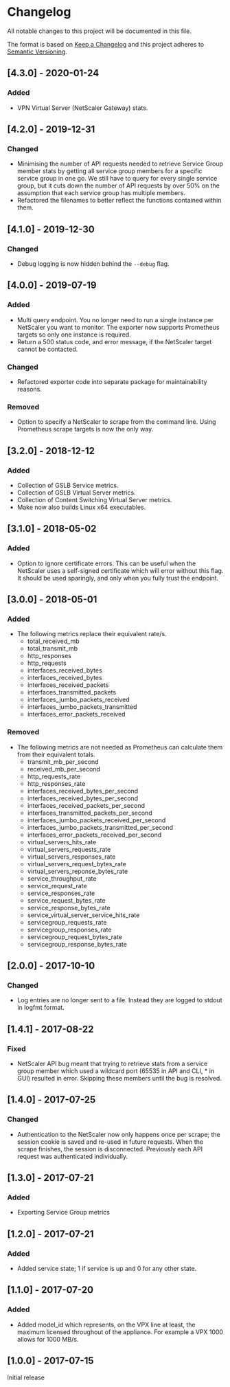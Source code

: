 # Changelog
All notable changes to this project will be documented in this file.

The format is based on [Keep a Changelog](http://keepachangelog.com/en/1.0.0/)
and this project adheres to [Semantic Versioning](http://semver.org/spec/v2.0.0.html).

## [4.3.0] - 2020-01-24
### Added
 - VPN Virtual Server (NetScaler Gateway) stats.

## [4.2.0] - 2019-12-31
### Changed
 - Minimising the number of API requests needed to retrieve Service Group member stats by getting all service group members for a specific service group in one go.  We still have to query for every single service group, but it cuts down the number of API requests by over 50% on the assumption that each service group has multiple members.
 - Refactored the filenames to better reflect the functions contained within them.

## [4.1.0] - 2019-12-30
### Changed
 - Debug logging is now hidden behind the `--debug` flag.

## [4.0.0] - 2019-07-19
### Added
 - Multi query endpoint.  You no longer need to run a single instance per NetScaler you want to monitor.  The exporter now supports Prometheus targets so only one instance is required.
 - Return a 500 status code, and error message, if the NetScaler target cannot be contacted.

### Changed
 - Refactored exporter code into separate package for maintainability reasons.

### Removed
 - Option to specify a NetScaler to scrape from the command line.  Using Prometheus scrape targets is now the only way.

## [3.2.0] - 2018-12-12
### Added
 - Collection of GSLB Service metrics.
 - Collection of GSLB Virtual Server metrics.
 - Collection of Content Switching Virtual Server metrics.
 - Make now also builds Linux x64 executables.

## [3.1.0] - 2018-05-02
### Added
 - Option to ignore certificate errors.  This can be useful when the NetScaler uses a self-signed certificate which will error without this flag.  It should be used sparingly, and only when you fully trust the endpoint.

## [3.0.0] - 2018-05-01
### Added
 - The following metrics replace their equivalent rate/s.
   - total_received_mb
   - total_transmit_mb
   - http_responses
   - http_requests
   - interfaces_received_bytes
   - interfaces_received_bytes
   - interfaces_received_packets
   - interfaces_transmitted_packets
   - interfaces_jumbo_packets_received
   - interfaces_jumbo_packets_transmitted
   - interfaces_error_packets_received

### Removed
 - The following metrics are not needed as Prometheus can calculate them from their equivalent totals.
   - transmit_mb_per_second
   - received_mb_per_second
   - http_requests_rate
   - http_responses_rate
   - interfaces_received_bytes_per_second
   - interfaces_received_bytes_per_second
   - interfaces_received_packets_per_second
   - interfaces_transmitted_packets_per_second
   - interfaces_jumbo_packets_received_per_second
   - interfaces_jumbo_packets_transmitted_per_second
   - interfaces_error_packets_received_per_second
   - virtual_servers_hits_rate
   - virtual_servers_requests_rate
   - virtual_servers_responses_rate
   - virtual_servers_request_bytes_rate
   - virtual_servers_reponse_bytes_rate
   - service_throughput_rate
   - service_request_rate
   - service_responses_rate
   - service_request_bytes_rate
   - service_response_bytes_rate
   - service_virtual_server_service_hits_rate
   - servicegroup_requests_rate
   - servicegroup_responses_rate
   - servicegroup_request_bytes_rate
   - servicegroup_response_bytes_rate

## [2.0.0] - 2017-10-10
### Changed
 - Log entries are no longer sent to a file.  Instead they are logged to stdout in logfmt format.

## [1.4.1] - 2017-08-22
### Fixed
 - NetScaler API bug meant that trying to retrieve stats from a service group member which used a wildcard port (65535 in API and CLI, * in GUI) resulted in error.  Skipping these members until the bug is resolved.

## [1.4.0] - 2017-07-25
### Changed
 - Authentication to the NetScaler now only happens once per scrape; the session cookie is saved and re-used in future requests.  When the scrape finishes, the session is disconnected.  Previously each API request was authenticated individually.

## [1.3.0] - 2017-07-21
### Added
 - Exporting Service Group metrics

## [1.2.0] - 2017-07-21
### Added
 - Added service state; 1 if service is up and 0 for any other state.

## [1.1.0] - 2017-07-20
### Added
 - Added model_id which represents, on the VPX line at least, the maximum licensed throughout of the appliance.  For example a VPX 1000 allows for 1000 MB/s.

## [1.0.0] - 2017-07-15
Initial release
